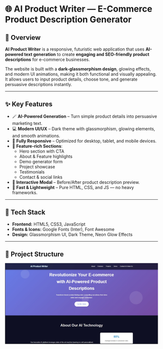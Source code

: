 # 🌐 AI Product Writer — E-Commerce Product Description Generator

## 🧠 Overview

**AI Product Writer** is a responsive, futuristic web application that uses **AI-powered text generation** to create **engaging and SEO-friendly product descriptions** for e-commerce businesses.  

The website is built with a **dark-glassmorphism design**, glowing effects, and modern UI animations, making it both functional and visually appealing. It allows users to input product details, choose tone, and generate persuasive descriptions instantly.

---

## ✨ Key Features

- 🪄 **AI-Powered Generation** – Turn simple product details into persuasive marketing text.  
- 💻 **Modern UI/UX** – Dark theme with glassmorphism, glowing elements, and smooth animations.  
- 📱 **Fully Responsive** – Optimized for desktop, tablet, and mobile devices.  
- 🧰 **Feature-rich Sections**:
  - Hero section with CTA
  - About & Feature highlights
  - Demo generator form
  - Project showcase
  - Testimonials
  - Contact & social links
- 🔔 **Interactive Modal** – Before/After product description preview.
- 🚀 **Fast & Lightweight** – Pure HTML, CSS, and JS — no heavy frameworks.

---

## 🧰 Tech Stack

- **Frontend:** HTML5, CSS3, JavaScript  
- **Fonts & Icons:** Google Fonts (Inter), Font Awesome  
- **Design:** Glassmorphism UI, Dark Theme, Neon Glow Effects

---

## 🧭 Project Structure
![Image Alt](https://github.com/NadinSuryaS/E-Commerce-Product-Description-Generator-PORTFOLIO/blob/8ffb904060306f656dd3da5e435d7680337577eb/portfolio.jpg)
